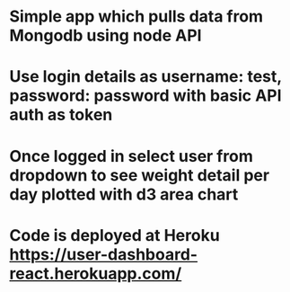 # Simple app which pulls data from Mongodb using node API
# Use login details as username: test, password: password with basic API auth as token
# Once logged in select user from dropdown to see weight detail per day plotted with d3 area chart
# Code is deployed at Heroku https://user-dashboard-react.herokuapp.com/


